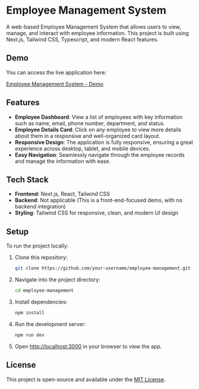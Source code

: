 # Employee Management System

A web-based Employee Management System that allows users to view, manage, and interact with employee information. This project is built using Next.js, Tailwind CSS, Typescript, and modern React features.

## Demo

You can access the live application here:

[Employee Management System - Demo](https://employee-management-mu-eight.vercel.app/employees/card)

## Features

- **Employee Dashboard**: View a list of employees with key information such as name, email, phone number, department, and status.
- **Employee Details Card**: Click on any employee to view more details about them in a responsive and well-organized card layout.
- **Responsive Design**: The application is fully responsive, ensuring a great experience across desktop, tablet, and mobile devices.
- **Easy Navigation**: Seamlessly navigate through the employee records and manage the information with ease.

## Tech Stack

- **Frontend**: Next.js, React, Tailwind CSS
- **Backend**: Not applicable (This is a front-end-focused demo, with no backend integration)
- **Styling**: Tailwind CSS for responsive, clean, and modern UI design

## Setup

To run the project locally:

1. Clone this repository:
    ```bash
    git clone https://github.com/your-username/employee-management.git
    ```

2. Navigate into the project directory:
    ```bash
    cd employee-management
    ```

3. Install dependencies:
    ```bash
    npm install
    ```

4. Run the development server:
    ```bash
    npm run dev
    ```

5. Open [http://localhost:3000](http://localhost:3000) in your browser to view the app.

## License

This project is open-source and available under the [MIT License](LICENSE).
